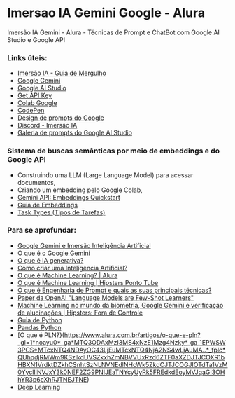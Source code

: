# Imersao IA Gemini Google - Alura
Imersão IA Gemini - Alura - Técnicas de Prompt e ChatBot com Google AI Studio e Google API

### Links úteis:
- [Imersão IA - Guia de Mergulho](https://grupoalura.notion.site/Imers-o-IA-Guia-de-Mergulho-41ae5fadd8fd47899167a115e96244d9)
- [Google Gemini](https://gemini.google.com/app)
- [Google AI Studio](https://aistudio.google.com/app/settings)
- [Get API Key](https://aistudio.google.com/app/apikey)
- [Colab Google](https://colab.research.google.com/)
- [CodePen](https://codepen.io/pen/)
- [Design de prompts do Google](https://ai.google.dev/gemini-api/docs/prompting-strategies?hl=pt-br)
- [Discord - Imersão IA](https://discord.com/channels/1228404913705451612/1228404914380738631)
- [Galeria de prompts do Google AI Studio](https://ai.google.dev/examples?hl=pt-br)

### Sistema de buscas semânticas por meio de embeddings e do Google API
- Construindo uma LLM (Large Language Model) para acessar documentos,
- Criando um embedding pelo Google Colab,
- [Gemini API: Embeddings Quickstart](https://colab.research.google.com/github/google-gemini/cookbook/blob/main/quickstarts/Embeddings.ipynb)
- [Guia de Embeddings](https://ai.google.dev/gemini-api/docs/embeddings?hl=pt-br)
- [Task Types (Tipos de Tarefas)](https://ai.google.dev/gemini-api/tutorials/document_search?hl=pt-br#api_changes_to_embeddings_with_model_embedding-001)

### Para se aprofundar:
- [Google Gemini e Imersão Inteligência Artificial](https://www.hipsters.tech/google-gemini-e-imersao-inteligencia-artificial-hipsters-ponto-tech-407/)
- [O que é o Google Gemini](https://www.alura.com.br/artigos/google-gemini?_gl=1*icujmn*_ga*MTQ3ODAxMzI3MS4xNzE1Mzg4Nzky*_ga_1EPWSW3PCS*MTcxNTQ4NDAyOC43LjEuMTcxNTQ4NDAyOS4wLjAuMA..*_fplc*QUhqdjRMWm9KSzlkdUVSZkxhZmNBVVUxRzd6ZTF0aXZDJTJCOXR1bHBXN1VrdktDZkhCSnhtSzNLNVNEdlNHcWk5ZkdCJTJCOGJIOTdTa1VzM0YycllINVJxY3k0NEF2ZG9PNlJEaTNYcyUyRk5FREdkdEoyMVJqaGI3OHhYR3p6cXhRJTNEJTNE)
- [O que é IA generativa?](https://www.alura.com.br/artigos/inteligencia-artificial-ia-generativa-chatgpt-gpt-midjourney?_gl=1*58mqu9*_ga*MTQ3ODAxMzI3MS4xNzE1Mzg4Nzky*_ga_1EPWSW3PCS*MTcxNTQ4NDAyOC43LjEuMTcxNTQ4NTAwNy4wLjAuMA..*_fplc*QUhqdjRMWm9KSzlkdUVSZkxhZmNBVVUxRzd6ZTF0aXZDJTJCOXR1bHBXN1VrdktDZkhCSnhtSzNLNVNEdlNHcWk5ZkdCJTJCOGJIOTdTa1VzM0YycllINVJxY3k0NEF2ZG9PNlJEaTNYcyUyRk5FREdkdEoyMVJqaGI3OHhYR3p6cXhRJTNEJTNE)
- [Como criar uma Inteligência Artificial?](https://www.alura.com.br/artigos/como-criar-inteligencia-artificial-ia?_gl=1*oi2zoq*_ga*MTQ3ODAxMzI3MS4xNzE1Mzg4Nzky*_ga_1EPWSW3PCS*MTcxNTQ4NDAyOC43LjEuMTcxNTQ4NTAyNi4wLjAuMA..*_fplc*QUhqdjRMWm9KSzlkdUVSZkxhZmNBVVUxRzd6ZTF0aXZDJTJCOXR1bHBXN1VrdktDZkhCSnhtSzNLNVNEdlNHcWk5ZkdCJTJCOGJIOTdTa1VzM0YycllINVJxY3k0NEF2ZG9PNlJEaTNYcyUyRk5FREdkdEoyMVJqaGI3OHhYR3p6cXhRJTNEJTNE)
- [O que é Machine Learning? | Alura](https://www.alura.com.br/artigos/machine-learning?_gl=1*v1f16y*_ga*MTQ3ODAxMzI3MS4xNzE1Mzg4Nzky*_ga_1EPWSW3PCS*MTcxNTQ4NDAyOC43LjEuMTcxNTQ4NTcwMi4wLjAuMA..*_fplc*QUhqdjRMWm9KSzlkdUVSZkxhZmNBVVUxRzd6ZTF0aXZDJTJCOXR1bHBXN1VrdktDZkhCSnhtSzNLNVNEdlNHcWk5ZkdCJTJCOGJIOTdTa1VzM0YycllINVJxY3k0NEF2ZG9PNlJEaTNYcyUyRk5FREdkdEoyMVJqaGI3OHhYR3p6cXhRJTNEJTNE)
- [O que é Machine Learning | Hipsters Ponto Tube](https://www.youtube.com/watch?v=Iuz_jc96bQk)
- [O que é Engenharia de Prompt e quais as suas principais técnicas?](https://www.alura.com.br/artigos/engenharia-prompt?_gl=1*rm247t*_ga*MTQ3ODAxMzI3MS4xNzE1Mzg4Nzky*_ga_1EPWSW3PCS*MTcxNTQ4NDAyOC43LjEuMTcxNTQ4NTYzNi4wLjAuMA..*_fplc*QUhqdjRMWm9KSzlkdUVSZkxhZmNBVVUxRzd6ZTF0aXZDJTJCOXR1bHBXN1VrdktDZkhCSnhtSzNLNVNEdlNHcWk5ZkdCJTJCOGJIOTdTa1VzM0YycllINVJxY3k0NEF2ZG9PNlJEaTNYcyUyRk5FREdkdEoyMVJqaGI3OHhYR3p6cXhRJTNEJTNE#principios-para-a-criacao-de-um-prompt)
- [Paper da OpenAI "Language Models are Few-Shot Learners"](https://arxiv.org/abs/2005.14165)
- [Machine Learning no mundo da biometria, Google Gemini e verificação de alucinações | Hipsters: Fora de Controle](https://www.alura.com.br/podcast/hipsterstech-machine-learning-no-mundo-da-biometria-google-gemini-e-verificacao-de-alucinacoes-hipsters-fora-de-controle-29-a9140?_gl=1*1yvsh8z*_ga*MTQ3ODAxMzI3MS4xNzE1Mzg4Nzky*_ga_1EPWSW3PCS*MTcxNTQ4NDAyOC43LjEuMTcxNTQ4NTMzOC4wLjAuMA..*_fplc*QUhqdjRMWm9KSzlkdUVSZkxhZmNBVVUxRzd6ZTF0aXZDJTJCOXR1bHBXN1VrdktDZkhCSnhtSzNLNVNEdlNHcWk5ZkdCJTJCOGJIOTdTa1VzM0YycllINVJxY3k0NEF2ZG9PNlJEaTNYcyUyRk5FREdkdEoyMVJqaGI3OHhYR3p6cXhRJTNEJTNE)
- [Guia de Python](https://www.alura.com.br/artigos/python?_gl=1*1wt06vk*_ga*MTQ3ODAxMzI3MS4xNzE1Mzg4Nzky*_ga_1EPWSW3PCS*MTcxNTQ4NDAyOC43LjEuMTcxNTQ4NTkwOS4wLjAuMA..*_fplc*QUhqdjRMWm9KSzlkdUVSZkxhZmNBVVUxRzd6ZTF0aXZDJTJCOXR1bHBXN1VrdktDZkhCSnhtSzNLNVNEdlNHcWk5ZkdCJTJCOGJIOTdTa1VzM0YycllINVJxY3k0NEF2ZG9PNlJEaTNYcyUyRk5FREdkdEoyMVJqaGI3OHhYR3p6cXhRJTNEJTNE)
- [Pandas Python](https://www.alura.com.br/artigos/pandas-o-que-e-para-que-serve-como-instalar?_gl=1*610bcl*_ga*MTQ3ODAxMzI3MS4xNzE1Mzg4Nzky*_ga_1EPWSW3PCS*MTcxNTQ4NDAyOC43LjEuMTcxNTQ4NzY4OS4wLjAuMA..*_fplc*QUhqdjRMWm9KSzlkdUVSZkxhZmNBVVUxRzd6ZTF0aXZDJTJCOXR1bHBXN1VrdktDZkhCSnhtSzNLNVNEdlNHcWk5ZkdCJTJCOGJIOTdTa1VzM0YycllINVJxY3k0NEF2ZG9PNlJEaTNYcyUyRk5FREdkdEoyMVJqaGI3OHhYR3p6cXhRJTNEJTNE)
- [O que é PLN?}(https://www.alura.com.br/artigos/o-que-e-pln?_gl=1*noayu0*_ga*MTQ3ODAxMzI3MS4xNzE1Mzg4Nzky*_ga_1EPWSW3PCS*MTcxNTQ4NDAyOC43LjEuMTcxNTQ4NjA2NS4wLjAuMA..*_fplc*QUhqdjRMWm9KSzlkdUVSZkxhZmNBVVUxRzd6ZTF0aXZDJTJCOXR1bHBXN1VrdktDZkhCSnhtSzNLNVNEdlNHcWk5ZkdCJTJCOGJIOTdTa1VzM0YycllINVJxY3k0NEF2ZG9PNlJEaTNYcyUyRk5FREdkdEoyMVJqaGI3OHhYR3p6cXhRJTNEJTNE)
- [Deep Learning](https://www.alura.com.br/artigos/deep-learning-deep-fake?_gl=1*songet*_ga*MTQ3ODAxMzI3MS4xNzE1Mzg4Nzky*_ga_1EPWSW3PCS*MTcxNTQ4NDAyOC43LjEuMTcxNTQ4NzY4Ni4wLjAuMA..*_fplc*QUhqdjRMWm9KSzlkdUVSZkxhZmNBVVUxRzd6ZTF0aXZDJTJCOXR1bHBXN1VrdktDZkhCSnhtSzNLNVNEdlNHcWk5ZkdCJTJCOGJIOTdTa1VzM0YycllINVJxY3k0NEF2ZG9PNlJEaTNYcyUyRk5FREdkdEoyMVJqaGI3OHhYR3p6cXhRJTNEJTNE)
